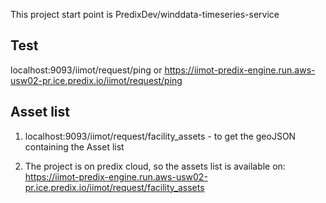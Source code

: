 This project start point is PredixDev/winddata-timeseries-service

## Test

localhost:9093/iimot/request/ping
or
https://iimot-predix-engine.run.aws-usw02-pr.ice.predix.io/iimot/request/ping

## Asset list

1. localhost:9093/iimot/request/facility_assets - to get the geoJSON containing the Asset list

2. The project is on predix cloud, so the assets list is available on:
    https://iimot-predix-engine.run.aws-usw02-pr.ice.predix.io/iimot/request/facility_assets
